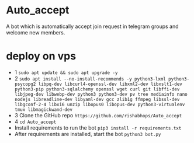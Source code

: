 # Auto_accept
A bot which is automatically accept join request in telegram groups and welcome new members.

# deploy on vps
* 1 `sudo apt update && sudo apt upgrade -y`
* 2 `sudo apt install --no-install-recommends -y python3-lxml python3-psycopg2 libpq-dev libcurl4-openssl-dev libxml2-dev libxslt1-dev python3-pip python3-sqlalchemy openssl wget curl git libffi-dev libjpeg-dev libwebp-dev python3 python3-dev pv tree mediainfo nano nodejs libreadline-dev libyaml-dev gcc zlib1g ffmpeg libssl-dev libgconf-2-4 libxi6 unzip libopus0 libopus-dev python3-virtualenv tmux libmagickwand-dev`
* 3 Clone the GitHub repo
`https://github.com/rishabhops/Auto_accept`
* 4 `cd Auto_accept`
* Install requirements to run the bot `pip3 install -r requirements.txt`
* After requirements are installed, start the bot `python3 bot.py`
